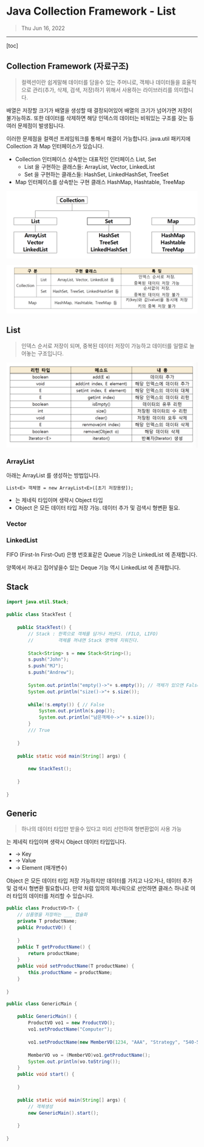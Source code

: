 # Java Collection Framework - List

> Thu Jun 16, 2022

---

[toc] 

## Collection Framework (자료구조)

> 컬렉션이란 쉽게말해 데이터를 담을수 있는 주머니로, 객체나 데이터들을 효율적으로 관리(추가, 삭제, 검색, 저장)하기 위해서 사용하는 라이브러리를 의미합니다.



배열은 저장할 크기가 배열을 생성할 때 결정되어있어 배열의 크기가 넘어가면 저장이 불가능하죠. 
또한 데이터를 삭제하면 해당 인덱스의 데이터는 비워있는 구조를 갖는 등 여러 문제점이 발생됩니다.



이러한 문제점을 컬렉션 프레임워크를 통해서 해결이 가능합니다. 
java.util 패키지에 Collection 과 Map 인터페이스가 있습니다.



- Collection 인터페이스 상속받는 대표적인 인터페이스 List, Set
  - List 을 구현하는 클래스들: ArrayList, Vector, LinkedList
  - Set 을 구현하는 클래스들: HashSet, LinkedHashSet, TreeSet
- Map 인터페이스를 상속받는 구현 클래스 HashMap, Hashtable, TreeMap



![image-20220616132618417](java_collection_framework.assets/image-20220616132618417.png)

![image-20220616195247399](java_collection_framework.assets/image-20220616195247399.png)

## List

> 인덱스 순서로 저장이 되며, 중복된 데이터 저장이 가능하고 데이터를 일렬로 늘어놓는 구조입니다.

![image-20220616195652024](java_collection_framework.assets/image-20220616195652024.png)

### ArrayList

아래는 ArrayList 를 생성하는 방법입니다.

`List<E> 객체명 = new ArrayList<E>([초기 저장용량]);`

* <E> 는 제네릭 타입이며 생략시 Object 타입
* Object 은 모든 데이터 타입 저장 가능. 데이터 추가 및 검색시 형변환 필요.



### Vector 





### LinkedList

FIFO (First-In First-Out) 은행 번호표같은 Queue 기능은 LinkedList 에 존재합니다.

양쪽에서 꺼내고 집어넣을수 있는 Deque 기능 역시 LinkedList 에 존재합니다.



## Stack

```java
import java.util.Stack;

public class StackTest {

	public StackTest() {
		// Stack : 한쪽으로 객체를 담거나 꺼낸다. (FILO, LIFO)
		//		   객체를 꺼내면 Stack 영역에 지워진다. 
		
		Stack<String> s = new Stack<String>();
		s.push("John");
		s.push("MJ");
		s.push("Andrew");
		
		System.out.println("empty()->"+ s.empty()); // 객체가 있으면 False, 없으면 True
		System.out.println("size()->"+ s.size()); 
		
		while(!s.empty()) { // False
			System.out.println(s.pop());
			System.out.println("남은객체수->"+ s.size());
		}
		/// True

	}

	public static void main(String[] args) {
		
		new StackTest();

	}

}
```



## Generic

> 하나의 데이터 타입만 받을수 있다고 미리 선언하여 형변환없이 사용 가능

<E> 는 제네릭 타입이며 생략시 Object 데이터 타입입니다. 

* <K> -> Key
* <V> -> Value
* <E> -> Element (매개변수)

Object 은 모든 데이터 타입 저장 가능하지만 데이터를 가지고 나오거나, 데이터 추가 및 검색시 형변환 필요합니다.
만약 <T> 처럼 임의의 제너릭으로 선언하면 클래스 하나로 여러 타입의 데이터를 처리할 수 있습니다.



```java
public class ProductVO<T> {
	// 상품명을 저장하는 ___ 캡슐화
	private T productName;
	public ProductVO() {
		
	}
	public T getProductName() {
		return productName;
	}
	public void setProductName(T productName) {
		this.productName = productName;
	}

}
```



```java
public class GenericMain {

	public GenericMain() {
		ProductVO vo1 = new ProductVO();
		vo1.setProductName("Computer");
		
		vo1.setProductName(new MemberVO(1234, "AAA", "Strategy", "540-504-3234"));
		
		MemberVO vo = (MemberVO)vo1.getProductName();
		System.out.println(vo.toString());
	}
	public void start() {
		
	}

	public static void main(String[] args) {
		// 객체생성
		new GenericMain().start();

	}

}
```

